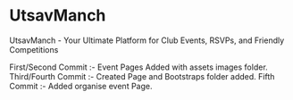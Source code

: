 # UtsavManch
UtsavManch - Your Ultimate Platform for Club Events, RSVPs, and Friendly Competitions

First/Second Commit :- Event Pages Added with assets images folder.
Third/Fourth Commit :- Created Page and Bootstraps folder added.
Fifth Commit :- Added organise event Page.
